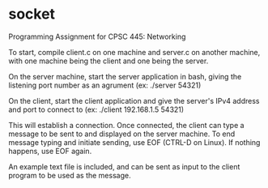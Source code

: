 # socket
Programming Assignment for CPSC 445: Networking

To start, compile client.c on one machine and server.c on another machine, with one machine being the client and one being the server.

On the server machine, start the server application in bash, giving the listening port number as an agrument (ex: ./server 54321)

On the client, start the client application and give the server's IPv4 address and port to connect to (ex: ./client 192.168.1.5 54321)

This will establish a connection. Once connected, the client can type a message to be sent to and displayed on the server machine. To end message typing and initiate sending, use EOF (CTRL-D on Linux). If nothing happens, use EOF again.

An example text file is included, and can be sent as input to the client program to be used as the message.
